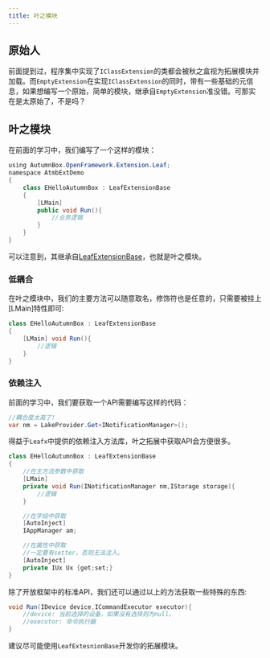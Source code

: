 ```yaml
---
title: 叶之模块
---
```

## 原始人
前面提到过，程序集中实现了`IClassExtension`的类都会被秋之盒视为拓展模块并加载。而`EmptyExtension`在实现`IClassExtension`的同时，带有一些基础的元信息，如果想编写一个原始，简单的模块，继承自`EmptyExtension`准没错。可那实在是太原始了，不是吗？
## 叶之模块
在前面的学习中，我们编写了一个这样的模块：
```java
using AutumnBox.OpenFramework.Extension.Leaf;
namespace AtmbExtDemo
{
    class EHelloAutumnBox : LeafExtensionBase
    {
        [LMain]
        public void Run(){
            //业务逻辑
        }
    }
}
```
可以注意到，其继承自[LeafExtensionBase](https://github.com/zsh2401/AutumnBox/blob/master/src/AutumnBox.OpenFramework.Shared/Extension/Leaf/LeafExtensionBase.cs)，也就是叶之模块。
### 低耦合
在叶之模块中，我们的主要方法可以随意取名，修饰符也是任意的，只需要被挂上[LMain]特性即可:
```java
class EHelloAutumnBox : LeafExtensionBase
{
    [LMain] void Run(){
        //逻辑
    }
}
```
### 依赖注入
前面的学习中，我们要获取一个API需要编写这样的代码：
```java
//耦合度太高了!
var nm = LakeProvider.Get<INotificationManager>();
```
得益于`Leafx`中提供的依赖注入方法库，叶之拓展中获取API会方便很多。
```java
class EHelloAutumnBox : LeafExtensionBase
{
    //在主方法参数中获取
    [LMain] 
    private void Run(INotificationManager nm,IStorage storage){
        //逻辑
    }

    //在字段中获取
    [AutoInject]
    IAppManager am;

    //在属性中获取
    //一定要有setter，否则无法注入。
    [AutoInject]
    private IUx Ux {get;set;}
}
```
除了开放框架中的标准API，我们还可以通过以上的方法获取一些特殊的东西:
```java
void Run(IDevice device,ICommandExecutor executor){
    //device: 当前选择的设备，如果没有选择则为null。
    //executor: 命令执行器
}
```

建议尽可能使用`LeafExtesnionBase`开发你的拓展模块。
